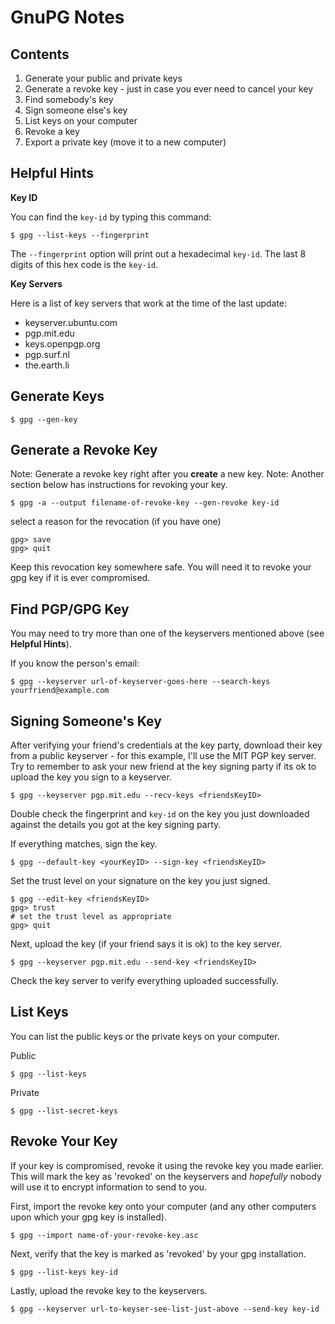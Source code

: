 # GnuPG Notes

## Contents

1. Generate your public and private keys
1. Generate a revoke key - just in case you ever need to cancel your key
1. Find somebody's key
1. Sign someone else's key
1. List keys on your computer
1. Revoke a key
1. Export a private key (move it to a new computer)

## Helpful Hints

**Key ID**

You can find the `key-id` by typing this command:

	$ gpg --list-keys --fingerprint

The `--fingerprint` option will print out a hexadecimal `key-id`. The last 8 digits of this hex code is the `key-id`.

**Key Servers**

Here is a list of key servers that work at the time of the last update:

* keyserver.ubuntu.com
* pgp.mit.edu
* keys.openpgp.org
* pgp.surf.nl
* the.earth.li

## Generate Keys

	$ gpg --gen-key

## Generate a Revoke Key

Note: Generate a revoke key right after you **create** a new key. 
Note: Another section below has instructions for revoking your key.

	$ gpg -a --output filename-of-revoke-key --gen-revoke key-id

select a reason for the revocation (if you have one)

	gpg> save
 	gpg> quit
	
Keep this revocation key somewhere safe. You will need it to revoke your gpg key if it is ever compromised.

## Find PGP/GPG Key

You may need to try more than one of the keyservers mentioned above (see **Helpful Hints**).

If you know the person's email:

	$ gpg --keyserver url-of-keyserver-goes-here --search-keys yourfriend@example.com

## Signing Someone's Key

After verifying your friend's credentials at the key party, download their key from a public keyserver - for this example, I'll use the MIT PGP key server. Try to remember to ask your new friend at the key signing party if its ok to upload the key you sign to a keyserver.

    $ gpg --keyserver pgp.mit.edu --recv-keys <friendsKeyID>
  
Double check the fingerprint and `key-id` on the key you just downloaded against the details you got at the key signing party.

If everything matches, sign the key.

    $ gpg --default-key <yourKeyID> --sign-key <friendsKeyID>
    
Set the trust level on your signature on the key you just signed.

    $ gpg --edit-key <friendsKeyID>
    gpg> trust
    # set the trust level as appropriate
    gpg> quit

Next, upload the key (if your friend says it is ok) to the key server.

    $ gpg --keyserver pgp.mit.edu --send-key <friendsKeyID>
  
Check the key server to verify everything uploaded successfully.

## List Keys

You can list the public keys or the private keys on your computer.

Public

	$ gpg --list-keys

Private

	$ gpg --list-secret-keys

## Revoke Your Key

If your key is compromised, revoke it using the revoke key you made earlier. This will mark the key as 'revoked' on the keyservers and _hopefully_ nobody will use it to encrypt information to send to you.

First, import the revoke key onto your computer (and any other computers upon which your gpg key is installed).

	$ gpg --import name-of-your-revoke-key.asc

Next, verify that the key is marked as 'revoked' by your gpg installation.

	$ gpg --list-keys key-id

Lastly, upload the revoke key to the keyservers. 

	$ gpg --keyserver url-to-keyser-see-list-just-above --send-key key-id
